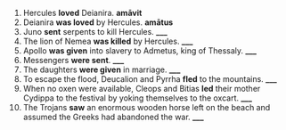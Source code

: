 1. Hercules **loved** Deianira. **amāvit**
2. Deianira **was loved** by Hercules. **amātus**
3. Juno **sent** serpents to kill Hercules. **___**
4. The lion of Nemea **was killed** by Hercules. **___**
5. Apollo **was given** into slavery to Admetus, king of Thessaly. **___**
6. Messengers **were sent**. **___**
7. The daughters **were given** in marriage. **___**
8. To escape the flood, Deucalion and Pyrrha **fled** to the mountains. **___**
9. When no oxen were available, Cleops and Bitias **led** their mother Cydippa to the festival by yoking themselves to the oxcart. **___**
10. The Trojans **saw** an enormous wooden horse left on the beach and assumed the Greeks had abandoned the war. **___**
